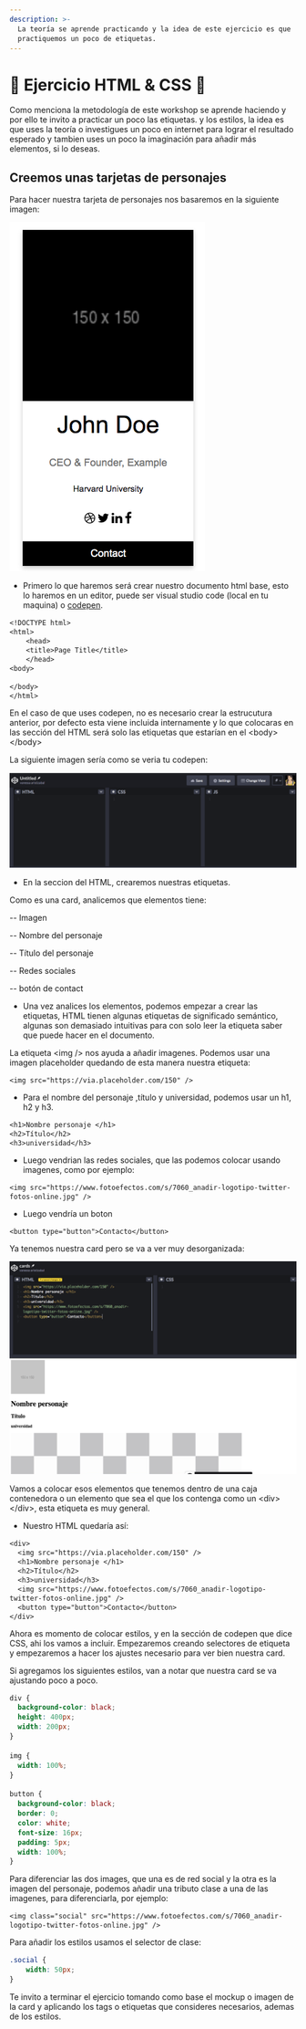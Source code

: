 ```yaml
---
description: >-
  La teoría se aprende practicando y la idea de este ejercicio es que
  practiquemos un poco de etiquetas.
---
```


# 📄 Ejercicio HTML & CSS 🎨

Como menciona la metodología de este workshop se aprende haciendo y por ello te invito a practicar un poco las etiquetas. y los estilos, la idea es que uses la teoría o investigues un poco en internet para lograr el resultado esperado y tambien uses un poco la imaginación para añadir más elementos, si lo deseas.

## Creemos unas tarjetas de personajes

Para hacer nuestra tarjeta de personajes nos basaremos en la siguiente imagen:

![](../.gitbook/assets/screen-shot-2020-07-17-at-11.12.08-pm.png)

* Primero lo que haremos será crear nuestro documento html base, esto lo haremos en un editor, puede ser visual studio code \(local en tu maquina\) o [codepen](https://codepen.io/).

```markup
<!DOCTYPE html>
<html>
    <head>
    <title>Page Title</title>
    </head>
<body>

</body>
</html>
```

En el caso de que uses codepen, no es necesario crear la estrucutura anterior, por defecto esta viene incluida internamente y lo que colocaras en las sección del HTML será solo las etiquetas que estarían en el &lt;body&gt;&lt;/body&gt;

La siguiente imagen sería como se veria tu codepen:

![](../.gitbook/assets/screen-shot-2020-07-17-at-11.20.52-pm.png)

* En la seccion del HTML, crearemos nuestras etiquetas.

Como es una card, analicemos que elementos tiene:

-- Imagen

-- Nombre del personaje

-- Título del personaje

-- Redes sociales

-- botón de contact

* Una vez analices los elementos, podemos empezar a crear las etiquetas, HTML tienen algunas etiquetas de significado semántico, algunas son demasiado intuitivas para con solo leer la etiqueta saber que puede hacer en el documento.

La etiqueta &lt;img /&gt; nos ayuda a añadir imagenes. Podemos usar una imagen placeholder quedando de esta manera nuestra etiqueta:

```markup
<img src="https://via.placeholder.com/150" />
```

* Para el nombre del personaje ,título y universidad, podemos usar un h1, h2 y h3.

```markup
<h1>Nombre personaje </h1>
<h2>Título</h2>
<h3>universidad</h3>
```

* Luego vendrian las redes sociales, que las podemos colocar usando imagenes, como por ejemplo:

```markup
<img src="https://www.fotoefectos.com/s/7060_anadir-logotipo-twitter-fotos-online.jpg" />
```

* Luego vendría un boton

```markup
<button type="button">Contacto</button>
```

Ya tenemos nuestra card pero se va a ver muy desorganizada:

![](../.gitbook/assets/screen-shot-2020-07-17-at-11.37.05-pm.png)

Vamos a colocar esos elementos que tenemos dentro de una caja contenedora o un elemento que sea el que los contenga como un &lt;div&gt;&lt;/div&gt;, esta etiqueta es muy general.

* Nuestro HTML quedaría así:

```markup
<div>
  <img src="https://via.placeholder.com/150" />
  <h1>Nombre personaje </h1>
  <h2>Título</h2>
  <h3>universidad</h3>
  <img src="https://www.fotoefectos.com/s/7060_anadir-logotipo-twitter-fotos-online.jpg" />
  <button type="button">Contacto</button>
</div>
```

Ahora es momento de colocar estilos, y en la sección de codepen que dice CSS, ahi los vamos a incluir. Empezaremos creando selectores de etiqueta y empezaremos a hacer los ajustes necesario para ver bien nuestra card.

Si agregamos los siguientes estilos, van a notar que nuestra card se va ajustando poco a poco.

```css
div {
  background-color: black;
  height: 400px;
  width: 200px;
}

img {
  width: 100%;
}

button {
  background-color: black;
  border: 0;
  color: white;
  font-size: 16px;
  padding: 5px;
  width: 100%;
}

```

Para diferenciar las dos images, que una es de red social y la otra es la imagen del personaje, podemos añadir una tributo clase a una de las imagenes, para diferenciarla, por ejemplo:

```markup
<img class="social" src="https://www.fotoefectos.com/s/7060_anadir-logotipo-twitter-fotos-online.jpg" />
```

Para añadir los estilos usamos el selector de clase:

```css
.social {
    width: 50px;
}
```

Te invito a terminar el ejercicio tomando como base el mockup o imagen de la card y aplicando los tags o etiquetas que consideres necesarios, ademas de los estilos.

